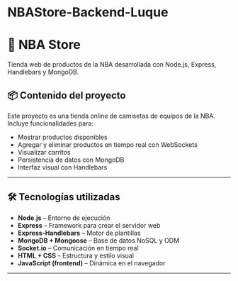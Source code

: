 # NBAStore-Backend-Luque
# 🏀 NBA Store

Tienda web de productos de la NBA desarrollada con Node.js, Express, Handlebars y MongoDB.

## 📦 Contenido del proyecto

Este proyecto es una tienda online de camisetas de equipos de la NBA. Incluye funcionalidades para:

- Mostrar productos disponibles
- Agregar y eliminar productos en tiempo real con WebSockets
- Visualizar carritos
- Persistencia de datos con MongoDB
- Interfaz visual con Handlebars

---

## 🛠️ Tecnologías utilizadas

- **Node.js** – Entorno de ejecución
- **Express** – Framework para crear el servidor web
- **Express-Handlebars** – Motor de plantillas
- **MongoDB + Mongoose** – Base de datos NoSQL y ODM
- **Socket.io** – Comunicación en tiempo real
- **HTML + CSS** – Estructura y estilo visual
- **JavaScript (frontend)** – Dinámica en el navegador

---
